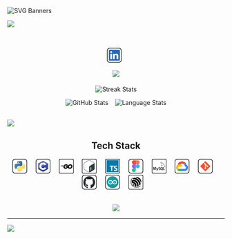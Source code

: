![SVG Banners](https://svg-banners.vercel.app/api?type=glitch&text1=Imon+Chakraborty&width=1000&height=200)

![](https://github.com/ImonChakraborty/ImonChakraborty/assets/135951651/947b67ae-6c4b-4568-a297-daee84e69807)

<br>
<p align=center><a href="https://www.linkedin.com/in/imonchakraborty/"><img height="34" src="items/LinkedIn.svg" alt="LinkedIn"></a>&nbsp;&nbsp;</p>

<div align=center><image src="https://readme-typing-svg.herokuapp.com?font=Iosevka&size=20&color=FFFFFF&center=true&width=200&height=50&repeat=true&lines=I+use+Arch+BTW"></image></div>

<br/>
<div align="center">
    <img align="top" src="https://github-readme-streak-stats.herokuapp.com/?user=ImonChakraborty&theme=windows-dark&hide_border=true" alt="Streak Stats">
    <br>
    <p></p>
    <img src="https://github-readme-stats.vercel.app/api?username=ImonChakraborty&show_icons=true&locale=en&theme=github_dark&hide_border=true&count_private=true" alt="GitHub Stats">
    &nbsp;&nbsp;
    <img align=top src="https://github-readme-stats-salesp07.vercel.app/api/top-langs/?username=ImonChakraborty&langs_count=10&layout=compact&icon_color=00bfbf&text_color=c9d1d9&bg_color=0d1117&border_radius=20&size_weight=0.5&count_weight=0.5&hide_border=true" alt="Language Stats">
</div>
<br>


![](https://github-readme-activity-graph.vercel.app/graph?username=ImonChakraborty&theme=react-dark&hide_border=true&grid=false&custom_title=Contribution%20graph)
<be>

<!--
<br>
<h2 align=center>Languages</h2>
<div align=center>
    <img src="items/python.svg" height="34" alt="python">&nbsp;&nbsp;&nbsp;&nbsp;
    <img src="items/c.svg" height="34" alt="c">&nbsp;&nbsp;&nbsp;&nbsp;
    <img src="items/go.svg" height="34" alt="go">&nbsp;&nbsp;&nbsp;&nbsp;
    <img src="items/shell.svg" height="34" alt="shell">
</div>

<h2 align=center>UID/UXD</h2>
<div align=center>
    <img src="items/figma.svg" height="34" alt="figma">
</div>

<h2 align=center>Database</h2>
<div align=center>
    <img src="items/Mysql.svg" height="34" alt="mysql">
</div>

<h2 align=center>Cloud</h2>
<div align=center>
    <img src="items/gcloud.svg" height="34" alt="googlecloud">
</div>

<h2 align=center>Devops</h2>
<div align=center>
    <img src="items/git.svg" height="34" alt="git">&nbsp;&nbsp;&nbsp;&nbsp;
    <img src="items/github.svg" height="34" alt="github">
</div>

<h2 align=center>IoT</h2>
<div align=center>
    <img src="items/arduino.svg" height="34" alt="Arduino">&nbsp;&nbsp;&nbsp;&nbsp;
    <img src="items/espressif.svg" height="34" alt="Espressif">
</div>

<br/>
-->


<h2 align=center>Tech Stack</h2>
<div align=center>
    <img src="items/python.svg" height="34" alt="python">&nbsp;&nbsp;&nbsp;&nbsp;
    <img src="items/c.svg" height="34" alt="c">&nbsp;&nbsp;&nbsp;&nbsp;
    <img src="items/go.svg" height="34" alt="go">&nbsp;&nbsp;&nbsp;&nbsp;
    <img src="items/shell.svg" height="34" alt="shell">&nbsp;&nbsp;&nbsp;&nbsp;
    <img src="items/Typescript.svg" height="34" alt="shell">&nbsp;&nbsp;&nbsp;&nbsp;
    <img src="items/figma.svg" height="34" alt="figma">&nbsp;&nbsp;&nbsp;&nbsp;
    <img src="items/Mysql.svg" height="34" alt="mysql">&nbsp;&nbsp;&nbsp;&nbsp;
    <img src="items/gcloud.svg" height="34" alt="googlecloud">&nbsp;&nbsp;&nbsp;&nbsp;
    <img src="items/git.svg" height="34" alt="git">&nbsp;&nbsp;&nbsp;&nbsp;
    <img src="items/github.svg" height="34" alt="github">&nbsp;&nbsp;&nbsp;&nbsp;
    <img src="items/arduino.svg" height="34" alt="Arduino">&nbsp;&nbsp;&nbsp;&nbsp;
    <img src="items/espressif.svg" height="34" alt="Espressif">&nbsp;&nbsp;&nbsp;&nbsp;
</div>

<br/>

<!--
<h2 align=left>💻 Tech Stack:</h2>

![C](https://img.shields.io/badge/c-%2300599C.svg?style=for-the-badge&logo=c&logoColor=white) ![Python](https://img.shields.io/badge/python-3670A0?style=for-the-badge&logo=python&logoColor=ffdd54) ![PythonAnywhere](https://img.shields.io/badge/pythonanywhere-%232F9FD7.svg?style=for-the-badge&logo=pythonanywhere&logoColor=151515) ![GithubPages](https://img.shields.io/badge/github%20pages-121013?style=for-the-badge&logo=github&logoColor=white) ![Anaconda](https://img.shields.io/badge/Anaconda-%2344A833.svg?style=for-the-badge&logo=anaconda&logoColor=white) ![OpenCV](https://img.shields.io/badge/opencv-%23white.svg?style=for-the-badge&logo=opencv&logoColor=white) ![Go](https://img.shields.io/badge/go-%2300ADD8.svg?style=for-the-badge&logo=go&logoColor=white) ![MySQL](https://img.shields.io/badge/mysql-4479A1.svg?style=for-the-badge&logo=mysql&logoColor=white) ![Adobe Photoshop](https://img.shields.io/badge/adobe%20photoshop-%2331A8FF.svg?style=for-the-badge&logo=adobe%20photoshop&logoColor=white) ![Figma](https://img.shields.io/badge/figma-%23F24E1E.svg?style=for-the-badge&logo=figma&logoColor=white) ![Pandas](https://img.shields.io/badge/pandas-%23150458.svg?style=for-the-badge&logo=pandas&logoColor=white) ![NumPy](https://img.shields.io/badge/numpy-%23013243.svg?style=for-the-badge&logo=numpy&logoColor=white) ![Matplotlib](https://img.shields.io/badge/Matplotlib-%23ffffff.svg?style=for-the-badge&logo=Matplotlib&logoColor=black) ![scikit-learn](https://img.shields.io/badge/scikit--learn-%23F7931E.svg?style=for-the-badge&logo=scikit-learn&logoColor=white) ![TensorFlow](https://img.shields.io/badge/TensorFlow-%23FF6F00.svg?style=for-the-badge&logo=TensorFlow&logoColor=white) ![Git](https://img.shields.io/badge/git-%23F05033.svg?style=for-the-badge&logo=git&logoColor=white) ![GitHub](https://img.shields.io/badge/github-%23121011.svg?style=for-the-badge&logo=github&logoColor=white) ![Arduino](https://img.shields.io/badge/-Arduino-00979D?style=for-the-badge&logo=Arduino&logoColor=white) ![Notion](https://img.shields.io/badge/Notion-%23000000.svg?style=for-the-badge&logo=notion&logoColor=white)
-->

<!--
<br>
<h2 align=center>📊 GitHub Stats:</h2>

![](https://github-readme-stats.vercel.app/api?username=ImonChakraborty&theme=dark&hide_border=false&include_all_commits=false&count_private=false)<br/>
![](https://github-readme-streak-stats.herokuapp.com/?user=ImonChakraborty&theme=dark&hide_border=false)<br/>
![](https://github-readme-stats.vercel.app/api/top-langs/?username=ImonChakraborty&theme=dark&hide_border=false&include_all_commits=false&count_private=false&layout=compact)
-->

<div align="center">
    
![](https://github-trophies.vercel.app/?username=ImonChakraborty&title=MultiLanguage,LongTimeUser,NewUser,Organizations,Commits,PullRequest&no-frame=true&no-bg=true&margin-w=7&theme=discord)
</div>

---
[![](https://visitcount.itsvg.in/api?id=ImonChakraborty&icon=2&color=12)](https://visitcount.itsvg.in)
